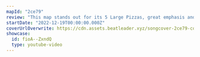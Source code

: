 ```yaml
---
mapId: "2ce79"
review: "This map stands out for its 5 Large Pizzas, great emphasis and beautiful lights perfect for the holidays! The accessible lowers have engaging patterns and are tons of fun as well!"
startDate: "2022-12-19T00:00:00.000Z"
coverUrlOverwrite: https://cdn.assets.beatleader.xyz/songcover-2ce79-cover.jpeg
showcase:
  id: fioA--ZxndQ
  type: youtube-video
---
```

